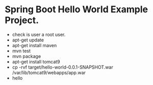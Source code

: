 # Spring Boot Hello World Example Project.


- check is user a root user.
- apt-get update
- apt-get install maven
- mvn test
- mvn package
- apt-get install tomcat9
- cp -rvf target/hello-world-0.0.1-SNAPSHOT.war /var/lib/tomcat9/webapps/app.war
- hello
